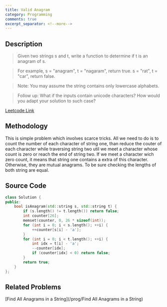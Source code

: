 ```yaml
---
title: Valid Anagram
category: Programming
comments: true
excerpt_separator: <!--more-->
---
```

## Description
>Given two strings s and t, write a function to determine if t is an anagram of s.
<!--more-->

>For example,
s = "anagram", t = "nagaram", return true.
s = "rat", t = "car", return false.

>Note:
You may assume the string contains only lowercase alphabets.

>Follow up:
What if the inputs contain unicode characters? How would you adapt your solution to such case?

[Leetcode Link](https://leetcode.com/problems/valid-anagram/#/description)

## Methodology
This is simple problem which involves scarce tricks. All we need to do is to count the number of each character of string one, than reduce the couter of each character while traversing string two util we meet a character whose count is zero or reach the end of string two. If we meet a character wich zero count, it means that string one contains a extra of this character. Otherwise, they are mutual anagrams. To be sure checking the lengths of both string are equal.

## Source Code
```C++
class Solution {
public:
    bool isAnagram(std::string s, std::string t) {
        if (s.length() != t.length()) return false;
        int counter[26];
        memset(counter, 0, 26 * sizeof(int));
        for (int i = 0; i < s.length(); ++i) {
            ++counter[s[i] - 'a'];
        }
        for (int i = 0; i < t.length(); ++i) {
            int idx = t[i] - 'a';
            --counter[idx];
            if (counter[idx] < 0) return false;
        }
        return true;
    }
};
```

## Related Problems
 [Find All Anagrams in a String](/prog/Find All Anagrams in a String)
